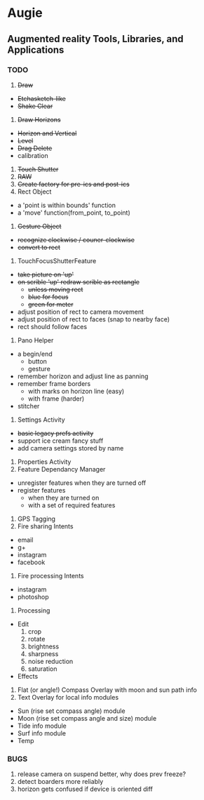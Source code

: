 Augie
=====
Augmented reality Tools, Libraries, and Applications
----------------------------------------------------

### TODO
1. ~~Draw~~
  * ~~Etchasketch-like~~
  * ~~Shake Clear~~
1. ~~Draw Horizons~~
  * ~~Horizon and Vertical~~
  * ~~Level~~
  * ~~Drag Delete~~
  * calibration
1. ~~Touch Shutter~~
1. ~~RAW~~
1. ~~Create factory for pre-ics and post-ics~~
1. Rect Object
  * a 'point is within bounds' function
  * a 'move' function(from_point, to_point)
1. ~~Gesture Object~~
  * ~~recognize clockwise / couner-clockwise~~
  * ~~convert to rect~~
1. TouchFocusShutterFeature
  * ~~take picture on 'up'~~
  * ~~on scrible 'up' redraw scrible as rectangle~~
      * ~~unless moving rect~~
      * ~~blue for focus~~
      * ~~green for meter~~
  * adjust position of rect to camera movement
  * adjust position of rect to faces (snap to nearby face)
  * rect should follow faces
1. Pano Helper
  * a begin/end
      * button
      * gesture
  * remember horizon and adjust line as panning
  * remember frame borders
    * with marks on horizon line (easy)
    * with frame (harder)
  * stitcher
1. Settings Activity
  * ~~basic legacy prefs activity~~
  * support ice cream fancy stuff
  * add camera settings stored by name
1. Properties Activity
1. Feature Dependancy Manager
  * unregister features when they are turned off
  * register features
      * when they are turned on 
      * with a set of required features
1. GPS Tagging
1. Fire sharing Intents
  * email
  * g+
  * instagram
  * facebook
1. Fire processing Intents
  * instagram
  * photoshop
1. Processing
  * Edit
      1. crop
      1. rotate
      1. brightness
      1. sharpness
      1. noise reduction
      1. saturation
  * Effects
1. Flat (or angle!) Compass Overlay with moon and sun path info
1. Text Overlay for local info modules
  * Sun (rise set compass angle) module
  * Moon (rise set compass angle and size) module
  * Tide info module
  * Surf info module
  * Temp

### BUGS
1. release camera on suspend better, why does prev freeze?
1. detect boarders more reliably
1. horizon gets confused if device is oriented diff

